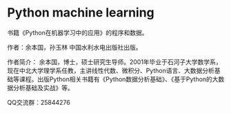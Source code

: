 # Python machine learning
 书籍《Python在机器学习中的应用》的程序和数据。

作者：余本国，孙玉林
中国水利水电出版社出版。

作者简介：
余本国，博士，硕士研究生导师。2001年毕业于石河子大学数学系，现在中北大学理学系任教，主讲线性代数、微积分、Python语言、大数据分析基础等课程。出版Python相关书籍有《Python数据分析基础》、《基于Python的大数据分析基础及实战》等。

QQ交流群：25844276